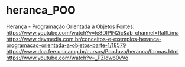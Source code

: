 # heranca_POO
Herança - Programação Orientada a Objetos
Fontes:
https://www.youtube.com/watch?v=le8DIPlN2ic&ab_channel=RalfLima
https://www.devmedia.com.br/conceitos-e-exemplos-heranca-programacao-orientada-a-objetos-parte-1/18579
https://www.dca.fee.unicamp.br/cursos/PooJava/heranca/formas.html
https://www.youtube.com/watch?v=_PZldwo0vVo
